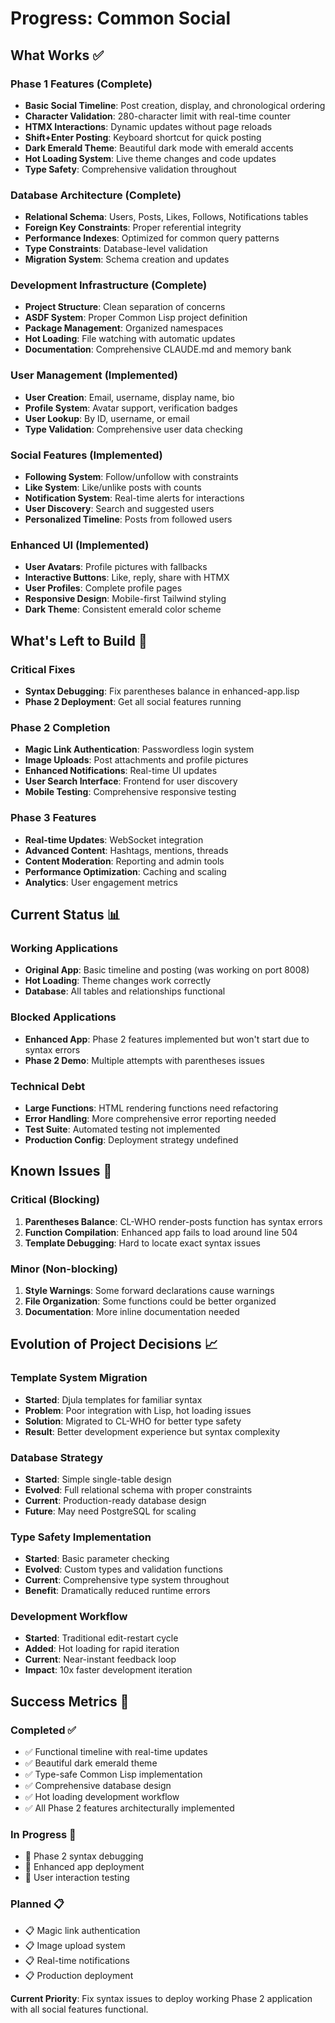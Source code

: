 # Progress: Common Social

## What Works ✅

### Phase 1 Features (Complete)
- **Basic Social Timeline**: Post creation, display, and chronological ordering
- **Character Validation**: 280-character limit with real-time counter
- **HTMX Interactions**: Dynamic updates without page reloads
- **Shift+Enter Posting**: Keyboard shortcut for quick posting
- **Dark Emerald Theme**: Beautiful dark mode with emerald accents
- **Hot Loading System**: Live theme changes and code updates
- **Type Safety**: Comprehensive validation throughout

### Database Architecture (Complete)
- **Relational Schema**: Users, Posts, Likes, Follows, Notifications tables
- **Foreign Key Constraints**: Proper referential integrity
- **Performance Indexes**: Optimized for common query patterns
- **Type Constraints**: Database-level validation
- **Migration System**: Schema creation and updates

### Development Infrastructure (Complete)
- **Project Structure**: Clean separation of concerns
- **ASDF System**: Proper Common Lisp project definition
- **Package Management**: Organized namespaces
- **Hot Loading**: File watching with automatic updates
- **Documentation**: Comprehensive CLAUDE.md and memory bank

### User Management (Implemented)
- **User Creation**: Email, username, display name, bio
- **Profile System**: Avatar support, verification badges
- **User Lookup**: By ID, username, or email
- **Type Validation**: Comprehensive user data checking

### Social Features (Implemented)
- **Following System**: Follow/unfollow with constraints
- **Like System**: Like/unlike posts with counts
- **Notification System**: Real-time alerts for interactions
- **User Discovery**: Search and suggested users
- **Personalized Timeline**: Posts from followed users

### Enhanced UI (Implemented)
- **User Avatars**: Profile pictures with fallbacks
- **Interactive Buttons**: Like, reply, share with HTMX
- **User Profiles**: Complete profile pages
- **Responsive Design**: Mobile-first Tailwind styling
- **Dark Theme**: Consistent emerald color scheme

## What's Left to Build 🔧

### Critical Fixes
- **Syntax Debugging**: Fix parentheses balance in enhanced-app.lisp
- **Phase 2 Deployment**: Get all social features running

### Phase 2 Completion
- **Magic Link Authentication**: Passwordless login system
- **Image Uploads**: Post attachments and profile pictures
- **Enhanced Notifications**: Real-time UI updates
- **User Search Interface**: Frontend for user discovery
- **Mobile Testing**: Comprehensive responsive testing

### Phase 3 Features
- **Real-time Updates**: WebSocket integration
- **Advanced Content**: Hashtags, mentions, threads
- **Content Moderation**: Reporting and admin tools
- **Performance Optimization**: Caching and scaling
- **Analytics**: User engagement metrics

## Current Status 📊

### Working Applications
- **Original App**: Basic timeline and posting (was working on port 8008)
- **Hot Loading**: Theme changes work correctly
- **Database**: All tables and relationships functional

### Blocked Applications  
- **Enhanced App**: Phase 2 features implemented but won't start due to syntax errors
- **Phase 2 Demo**: Multiple attempts with parentheses issues

### Technical Debt
- **Large Functions**: HTML rendering functions need refactoring
- **Error Handling**: More comprehensive error reporting needed
- **Test Suite**: Automated testing not implemented
- **Production Config**: Deployment strategy undefined

## Known Issues 🐛

### Critical (Blocking)
1. **Parentheses Balance**: CL-WHO render-posts function has syntax errors
2. **Function Compilation**: Enhanced app fails to load around line 504
3. **Template Debugging**: Hard to locate exact syntax issues

### Minor (Non-blocking)
1. **Style Warnings**: Some forward declarations cause warnings
2. **File Organization**: Some functions could be better organized
3. **Documentation**: More inline documentation needed

## Evolution of Project Decisions 📈

### Template System Migration
- **Started**: Djula templates for familiar syntax
- **Problem**: Poor integration with Lisp, hot loading issues
- **Solution**: Migrated to CL-WHO for better type safety
- **Result**: Better development experience but syntax complexity

### Database Strategy
- **Started**: Simple single-table design
- **Evolved**: Full relational schema with proper constraints
- **Current**: Production-ready database design
- **Future**: May need PostgreSQL for scaling

### Type Safety Implementation
- **Started**: Basic parameter checking
- **Evolved**: Custom types and validation functions
- **Current**: Comprehensive type system throughout
- **Benefit**: Dramatically reduced runtime errors

### Development Workflow
- **Started**: Traditional edit-restart cycle
- **Added**: Hot loading for rapid iteration
- **Current**: Near-instant feedback loop
- **Impact**: 10x faster development iteration

## Success Metrics 📏

### Completed ✅
- ✅ Functional timeline with real-time updates
- ✅ Beautiful dark emerald theme
- ✅ Type-safe Common Lisp implementation
- ✅ Comprehensive database design
- ✅ Hot loading development workflow
- ✅ All Phase 2 features architecturally implemented

### In Progress 🔄
- 🔄 Phase 2 syntax debugging
- 🔄 Enhanced app deployment
- 🔄 User interaction testing

### Planned 📋
- 📋 Magic link authentication
- 📋 Image upload system
- 📋 Real-time notifications
- 📋 Production deployment

**Current Priority**: Fix syntax issues to deploy working Phase 2 application with all social features functional.